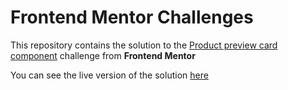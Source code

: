 # Frontend Mentor Challenges

This repository contains the solution to the 
[Product preview card component](https://www.frontendmentor.io/solutions/product-preview-card-component-L45o0XuIx1) 
challenge from **Frontend Mentor**  

You can see the live version of the solution [here](https://boterobpablo.github.io/fm-product-preview-card-component/)

